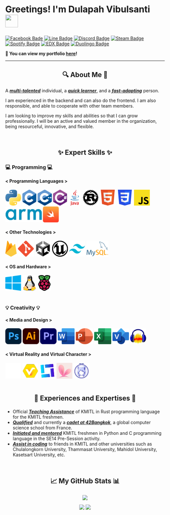 # Greetings! I'm Dulapah Vibulsanti <img src="https://media.giphy.com/media/hvRJCLFzcasrR4ia7z/giphy.gif" width="40" height="40">

[![Facebook Bade](https://img.shields.io/badge/Facebook-1877F2?style=for-the-badge&logo=facebook&logoColor=white)](https://www.facebook.com/dulapahv/)
[![Line Badge](https://img.shields.io/badge/Line-00C300?style=for-the-badge&logo=line&logoColor=white)](https://line.me/ti/p/P2BIj9WD1E#~)
[![Discord Badge](https://img.shields.io/badge/Discord-7289DA?style=for-the-badge&logo=discord&logoColor=white)](https://discord.com/users/463287202005123072)
[![Steam Badge](https://img.shields.io/badge/Steam-000000?style=for-the-badge&logo=steam&logoColor=white)](https://steamcommunity.com/id/n0miya/)
[![Spotify Badge](https://img.shields.io/badge/Spotify-1ED760?&style=for-the-badge&logo=spotify&logoColor=white)](https://open.spotify.com/user/31gh2o2edagehgvasq4ov3perrtm?si=b17fba3c6c174f3d)
[![EDX Badge](https://img.shields.io/badge/Edx-193A3E?style=for-the-badge&logo=edx&logoColor=white)](https://profile.edx.org/u/DulapahVibulsanti)
[![Duolingo Badge](https://img.shields.io/badge/Duolingo-58CC02?style=for-the-badge&logo=Duolingo&logoColor=white)](https://www.duolingo.com/profile/n0miya)

**📕 You can view my portfolio [here](https://DulapahV.github.io)!**

---

## <p align="center">🔍 About Me 🔎</p>
A <u>***multi-talented***</u> individual, a <u>***quick learner***</u>, and a <u>***fast-adapting***</u> person.

I am experienced in the backend and can also do the frontend. I am also responsible, and able to cooperate with other team members.

I am looking to improve my skills and abilities so that I can grow professionally. I will be an active and valued member in the organization, being resourceful, innovative, and flexible.

<br>

## <p align="center">✨ Expert Skills ✨</p>
### 💻 Programming 💻
#### < Programming Languages >
<div>
	<img height="50em" src="https://github.com/DulapahV/DulapahV.github.io/blob/main/images/Prog_Lang/py.png?raw=true" />
	<img height="50em" src="https://github.com/DulapahV/DulapahV.github.io/blob/main/images/Prog_Lang/c.png?raw=true" />
	<img height="50em" src="https://github.com/DulapahV/DulapahV.github.io/blob/main/images/Prog_Lang/c++.png?raw=true" />
	<img height="50em" src="https://github.com/DulapahV/DulapahV.github.io/blob/main/images/Prog_Lang/cs.png?raw=true" />
	<img height="50em" src="https://github.com/DulapahV/DulapahV.github.io/blob/main/images/Prog_Lang/java.png?raw=true" />
	<img height="50em" src="https://github.com/DulapahV/DulapahV.github.io/blob/main/images/Prog_Lang/rust.png?raw=true" />
	<img height="50em" src="https://github.com/DulapahV/DulapahV.github.io/blob/main/images/Prog_Lang/html.png?raw=true" />
	<img height="50em" src="https://github.com/DulapahV/DulapahV.github.io/blob/main/images/Prog_Lang/css.png?raw=true" />
	<img height="50em" src="https://github.com/DulapahV/DulapahV.github.io/blob/main/images/Prog_Lang/js.png?raw=true" />
	<img height="50em" src="https://github.com/DulapahV/DulapahV.github.io/blob/main/images/Prog_Lang/arm.png?raw=true" />
	<img height="50em" src="https://github.com/DulapahV/DulapahV.github.io/blob/main/images/Prog_Lang/swift.png?raw=true" />
</div>

#### < Other Technologies >
<div>
	<img height="50em" src="https://github.com/DulapahV/DulapahV.github.io/blob/main/images/Other_Tech/firebase.png?raw=true" />
	<img height="50em" src="https://github.com/DulapahV/DulapahV.github.io/blob/main/images/Other_Tech/git.png?raw=true" />
	<img height="50em" src="https://github.com/DulapahV/DulapahV.github.io/blob/main/images/Other_Tech/unity.png?raw=true" />
	<img height="50em" src="https://github.com/DulapahV/DulapahV.github.io/blob/main/images/Other_Tech/unreal.png?raw=true" />
	<img height="50em" src="https://github.com/DulapahV/DulapahV.github.io/blob/main/images/Other_Tech/tailwind.png?raw=true" />
	<img height="50em" src="https://github.com/DulapahV/DulapahV.github.io/blob/main/images/Other_Tech/mysql.png?raw=true" />
<div>

#### < OS and Hardware >
<div>
	<img height="50em" src="https://github.com/DulapahV/DulapahV.github.io/blob/main/images/OS_Hardware/windows.png?raw=true" />
	<img height="50em" src="https://github.com/DulapahV/DulapahV.github.io/blob/main/images/OS_Hardware/linux.png?raw=true" />
	<img height="50em" src="https://github.com/DulapahV/DulapahV.github.io/blob/main/images/OS_Hardware/raspberrypi.png?raw=true" />
</div>

<br>

### 💡 Creativity 💡
#### < Media and Design >
<div>
	<img height="50em" src="https://github.com/DulapahV/DulapahV.github.io/blob/main/images/Media_Design/ps.png?raw=true" />
	<img height="50em" src="https://github.com/DulapahV/DulapahV.github.io/blob/main/images/Media_Design/ai.png?raw=true" />
	<img height="50em" src="https://github.com/DulapahV/DulapahV.github.io/blob/main/images/Media_Design/pr.png?raw=true" />
	<img height="50em" src="https://github.com/DulapahV/DulapahV.github.io/blob/main/images/Media_Design/word.png?raw=true" />
	<img height="50em" src="https://github.com/DulapahV/DulapahV.github.io/blob/main/images/Media_Design/ppt.png?raw=true" />
	<img height="50em" src="https://github.com/DulapahV/DulapahV.github.io/blob/main/images/Media_Design/excel.png?raw=true" />
	<img height="50em" src="https://github.com/DulapahV/DulapahV.github.io/blob/main/images/Media_Design/visio.png?raw=true" />
	<img height="50em" src="https://github.com/DulapahV/DulapahV.github.io/blob/main/images/Media_Design/audacity.png?raw=true" />
</div>

#### < Virtual Reality and Virtual Character >
<div>
	<img height="50em" src="https://github.com/DulapahV/DulapahV.github.io/blob/main/images/VR_VChar/oculus.png?raw=true" />
	<img height="50em" src="https://github.com/DulapahV/DulapahV.github.io/blob/main/images/VR_VChar/vroid.png?raw=true" />
	<img height="50em" src="https://github.com/DulapahV/DulapahV.github.io/blob/main/images/VR_VChar/vcast.png?raw=true" />
	<img height="50em" src="https://github.com/DulapahV/DulapahV.github.io/blob/main/images/VR_VChar/vtube.png?raw=true" />
	<img height="50em" src="https://github.com/DulapahV/DulapahV.github.io/blob/main/images/VR_VChar/vmagic.png?raw=true" />
</div>

<br>

## <p align="center">🥇 Experiences and Expertises 🥇</p>
-   Official <u>***Teaching Assistance***</u> of KMITL in Rust programming language for the KMITL freshmen.
-   <u>***Qualified***</u> and currently a  <u>***cadet at  42Bangkok***</u>, a global computer science school from France.
-   <u>***Initiated and mentored***</u> KMITL freshmen in Python and C programming language in the SE14 Pre-Session activity.
-   <u>***Assist in coding***</u> to friends in KMITL and other universities such as Chulalongkorn University, Thammasat University, Mahidol University, Kasetsart University, etc.

<br>

## <p align="center">📈 My GitHub Stats 📊</p>
<p align="center">
<img align="center" src="https://komarev.com/ghpvc/?username=DulapahV&color=blue&label=VISITORS+COUNT&style=flat-square"/>
</p>
<p align="center">
  <img height="180em" src="https://github-readme-stats.vercel.app/api?username=DulapahV&show_icons=true&hide_border=true&&count_private=true&include_all_commits=true&theme=dracula" />
  <img height="180em" src="https://github-readme-stats.vercel.app/api/top-langs/?username=DulapahV&exclude_repo=KNN-Image-Classification&show_icons=true&hide_border=true&langs_count=10&layout=compact&theme=dracula"/>
</p>